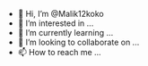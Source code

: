 - 👋 Hi, I’m @Malik12koko
- 👀 I’m interested in ...
- 🌱 I’m currently learning ...
- 💞️ I’m looking to collaborate on ...
- 📫 How to reach me ...

<!---
Malik12koko/Malik12koko is a ✨ special ✨ repository because its `README.md` (this file) appears on your GitHub profile.
You can click the Preview link to take a look at your changes.
--->
